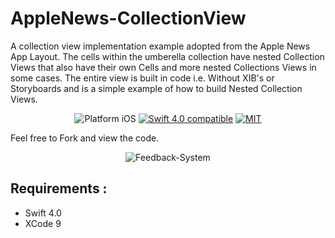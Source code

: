 # AppleNews-CollectionView

A collection view implementation example adopted from the Apple News App Layout. The cells within the umberella collection have nested Collection Views that also have their own Cells and more nested Collections Views in some cases. 
The entire view is built in code i.e. Without XIB's or Storyboards and is a simple example of how to build Nested Collection Views. 

<p align="center">
<img src="https://img.shields.io/badge/platform-iOS-blue.svg?style=flat" alt="Platform iOS" />
<a href="https://developer.apple.com/swift"><img src="https://img.shields.io/badge/Swift_4.0-compatible-4BC51D.svg?style=flat" alt="Swift 4.0 compatible" /></a>
<a href="http://mit-license.org"><img src="https://img.shields.io/badge/license-MIT-blue.svg?style=flat" alt="MIT" /></a>
</p>

Feel free to Fork and view the code. 
<div align="center">
<img src="https://github.com/mhlangagc/News-Collection/blob/master/News/NewsExample.PNG" alt="Feedback-System"/>
</div>

##  Requirements :

- Swift 4.0
- XCode 9
